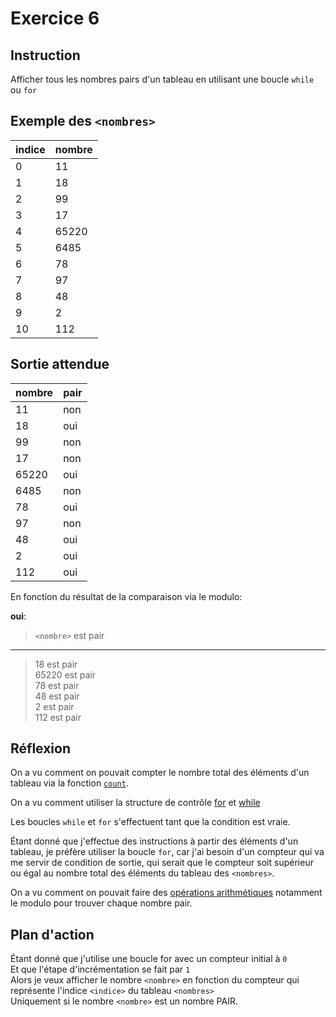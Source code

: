 # Exercice 6

## Instruction

Afficher tous les nombres pairs d'un tableau en utilisant une boucle `while` ou
`for`

## Exemple des `<nombres>`

| indice | nombre |
| ------ | ------ |
| 0      | 11     |
| 1      | 18     |
| 2      | 99     |
| 3      | 17     |
| 4      | 65220  |
| 5      | 6485   |
| 6      | 78     |
| 7      | 97     |
| 8      | 48     |
| 9      | 2      |
| 10     | 112    |

## Sortie attendue

| nombre | pair |
| ------ | ---- |
| 11     | non  |
| 18     | oui  |
| 99     | non  |
| 17     | non  |
| 65220  | oui  |
| 6485   | non  |
| 78     | oui  |
| 97     | non  |
| 48     | oui  |
| 2      | oui  |
| 112    | oui  |

En fonction du résultat de la comparaison via le modulo:

**oui**:

> `<nombre>` est pair

---

> 18 est pair  
> 65220 est pair  
> 78 est pair  
> 48 est pair  
> 2 est pair  
> 112 est pair

## Réflexion

On a vu comment on pouvait compter le nombre total des éléments d'un tableau via
la fonction [`count`](https://www.php.net/manual/fr/function.count.php).

On a vu comment utiliser la structure de contrôle [for](https://www.php.net/manual/fr/control-structures.for.php)
et [while](https://www.php.net/manual/fr/control-structures.while.php)

Les boucles `while` et `for` s'effectuent tant que la condition est vraie.

Étant donné que j'effectue des instructions à partir des éléments d'un tableau,
je préfère utiliser la boucle `for`, car j'ai besoin d'un compteur qui va me
servir de condition de sortie, qui serait que le compteur soit supérieur ou égal
au nombre total des éléments du tableau des `<nombres>`.

On a vu comment on pouvait faire des [opérations arithmétiques](https://www.php.net/manual/fr/language.operators.arithmetic.php)
notamment le modulo pour trouver chaque nombre pair.

## Plan d'action

Étant donné que j'utilise une boucle for avec un compteur initial à `0`  
Et que l'étape d'incrémentation se fait par `1`  
Alors je veux afficher le nombre `<nombre>` en fonction du compteur qui représente l'indice `<indice>` du tableau `<nombres>`  
Uniquement si le nombre `<nombre>` est un nombre PAIR.
